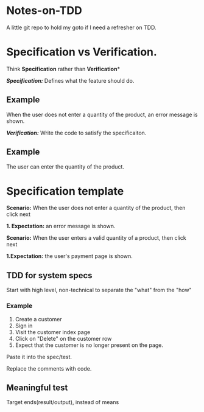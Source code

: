 # Notes-on-TDD

A little git repo to hold my goto if I need a refresher on TDD.

# Specification vs Verification.

Think **Specification** rather than **Verification***

***Specification:*** Defines what the feature should do.

## Example
When the user does not enter a quantity of the product, an error message is shown.

***Verification:*** Write the code to satisfy the specificaiton.

## Example
The user can enter the quantity of the product.

# Specification template

**Scenario:** When the user does not enter a quantity of the product, then click next

  **1. Expectation:** an error message is shown.

**Scenario:** When the user enters a valid quantity of a product, then click next

  **1.Expectation:** the user's payment page is shown.

## TDD for system specs

Start with high level, non-technical to separate the "what" from the "how"

### Example
1. Create a customer
2. Sign in
3. Visit the customer index page
4. Click on "Delete" on the customer row
5. Expect that the customer is no longer present on the page.

Paste it into the spec/test.

Replace the comments with code.

## Meaningful test
Target ends(result/output), instead of means

